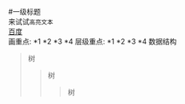 #一级标题<br>
来试试`高亮文本`<br>
[百度](http://www.baidu.com)<br>
画重点:
*1
*2
*3
*4
层级重点:
*1
    *2
        *3
        *4
数据结构
>树
>>树
>>>树
